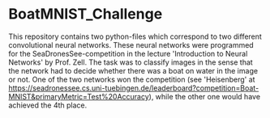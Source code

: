 # BoatMNIST_Challenge

This repository contains two python-files which correspond to two different convolutional neural networks. These neural networks were programmed for the SeaDronesSee-competition in the lecture 'Introduction to Neural Networks' by Prof. Zell. The task was to classify images in the sense that the network had to decide whether there was a boat on water in the image or not. One of the two networks won the competition (see 'Heisenberg' at https://seadronessee.cs.uni-tuebingen.de/leaderboard?competition=Boat-MNIST&primaryMetric=Test%20Accuracy), while the other one would have achieved the 4th place. 
